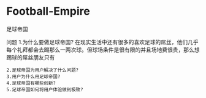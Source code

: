 Football-Empire
===============

足球帝国

问题
    1.为什么要做足球帝国?
        在现实生活中还有很多的喜欢足球的屌丝，他们几乎每个礼拜都会去踢那么一两次球。但球场条件是很有限的并且场地费很贵，那么想踢球的屌丝朋友只有
        
    2.足球帝国为用户解决了什么问题?
    3.用户为什么用足球帝国?
    4.足球帝国有哪些创新?
    5.足球帝国如何将用户体验做到极致?

